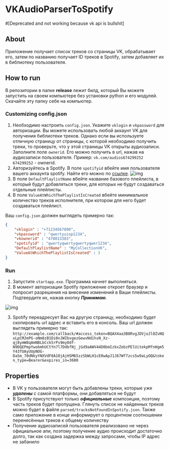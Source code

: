 # VKAudioParserToSpotify
#[Deprecated and not working because vk api is bullshit]
## About
Приложение получает список треков со страницы VK, обрабатывает его, затем по названию получает ID треков в Spotify, затем добавляет их в библиотеку пользователя.
## How to run
В репозитории в папке **release** лежит билд, который Вы можете запустить на своем компьютере без установки python и его модулей. Скачайте эту папку себе на компьютер.
### Customizing config.json
1. Необходимо настроить `config.json`. Укажите `vklogin` и `vkpassword` для авторизации. Вы можете использовать любой аккаунт VK для получения библиотеки треков. Однако если вы используете отличную страницу от страницы, с которой необходимо получить треки, то проверьте, что у этой страницы VK открыты аудиозаписи. Заполните поле `ownerid`. Его можно получить в url, нажав на аудиозаписи пользователя. Пример: `vk.com/audios674299252` `674299252` - ownerid.
2. Авторизуйтесь в Spotify. В поле `spotifyid` вбейте имя пользователя вашего аккаунта spotify. Найти его можно по [ссылке](https://www.spotify.com/kg-ru/account/overview/). ![img](images/spotify1.jpg)
3. В поле `DefaultPlaylistName` вбейте название базового плейлиста, в который будут добавляться треки, для которых не будут создаваться отдельные плейлисты.
4. В поле `ValueAtWhichThePlaylistIsCreated` вбейте минимальное количество треков исполнителя, при котором для него будет создаваться плейлист.

Ваш `config.json` должен выглядеть примерно так:
```json
{
    "vklogin" : "+71234567890",
    "vkpassword" : "qwertyuiop1234",
    "vkownerid" : "478013383",
    "spotifyid" : "qwertyqwertyqwertyqwer1234",
    "DefaultPlaylistName" : "MyCollectionVK",
    "ValueAtWhichThePlaylistIsCreated" : 3
}
```
### Run
1. Запустите `startapp.exe`. Программа начнет выполняться.
2. В момент авторизации Spotify приложение откроет браузер и попросит разрешения на внесение изменений в Ваши плейлисты. Подтвердите их, нажав кнопку _**Принимаю**_. 

![img](images/spotify2.png)

3. Spotify переадресует Вас на другую страницу, необходимо будет скопировать url адрес и вставить его в консоль. Ваш url должен выглядеть примерно так: `http://example.com/callback/#access_token=BQAX4aa3B8RvgJDVjoJl0ZvNQxLpCMJmPG-oNm8zB1Di0nJWIbvgezGewvNdihsN_Xz-qj8ymW8qAmNBLbCck5rPs9my0df-N9DQEPmpYwobmhUCtYn7l7DdbfNj_jGd9aAWV44D0bmIzkxZebzPElUitekpMfnHgm5Y43TUAyUUpNOG-DaSm_70dNkyYNXVdF0A10jAjHSM65zzSbWLH1cE0wApJ1J67Wf7zcs5w9aLyOQ&token_type=Bearer&expires_in=3600`
## Properties
- В VK у пользователя могут быть добавлены треки, которые уже _**удалены**_ с самой платформы, они добавляться не будут
- В Spotify присутствуют только _**официальные**_ композиции, поэтому часть треков будет пропущена. Глянуть список не найденных треков можно будет в файле `parsed/tracksNotFoundInSpotify.json`. Также само приложение в конце информирует о процентном соотношении перенесённых треков к общему количеству
- Получение аудиозаписей пользователя реализовано не через официальное апи, поэтому получение аудио происходит достаточно долго, так как создана задержка между запросами, чтобы IP адрес не забанило
